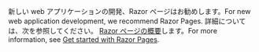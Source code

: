 <span data-ttu-id="e2bfb-101">新しい web アプリケーションの開発、Razor ページはお勧めします。</span><span class="sxs-lookup"><span data-stu-id="e2bfb-101">For new web application development, we recommend Razor Pages.</span></span> <span data-ttu-id="e2bfb-102">詳細については、次を参照してください。 [Razor ページの概要](/aspnet/core/tutorials/razor-pages/razor-pages-start)します。</span><span class="sxs-lookup"><span data-stu-id="e2bfb-102">For more information, see [Get started with Razor Pages](/aspnet/core/tutorials/razor-pages/razor-pages-start).</span></span>